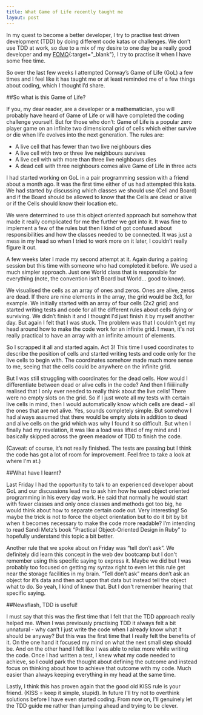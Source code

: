```yaml
---
title: What Game of Life recently taught me
layout: post
---
```


In my quest to become a better developer, I try to practise test driven development (TDD) by doing different code katas or challenges. We don’t use TDD at work, so due to a mix of my desire to one day be a really good developer and my [FOMO](http://www.urbandictionary.com/define.php?term=fomo){:target="_blank"}, I try to practise it when I have some free time.

So over the last few weeks I attempted Conway’s Game of Life (GoL) a few times and I feel like it has taught me or at least reminded me of a few things about coding, which I thought I’d share.

##So what is this Game of Life?

If you, my dear reader, are a developer or a mathematician, you will probably have heard of Game of Life or will have completed the coding challenge yourself. But for those who don’t: Game of Life is a popular zero player game on an infinite two dimensional grid of cells which either survive or die when life evolves into the next generation. The rules are:

- A live cell that has fewer than two live neighbours dies
- A live cell with two or three live neighbours survives
- A live cell with with more than three live neighbours dies
- A dead cell with three neighbours comes alive
Game of Life in three acts

I had started working on GoL in a pair programming session with a friend about a month ago. It was the first time either of us had attempted this kata. We had started by discussing which classes we should use (Cell and Board) and if the Board should be allowed to know that the Cells are dead or alive or if the Cells should know their location etc.

We were determined to use this object oriented approach but somehow that made it really complicated for me the further we got into it. It was fine to implement a few of the rules but then I kind of got confused about responsibilities and how the classes needed to be connected. It was just a mess in my head so when I tried to work more on it later, I couldn’t really figure it out.

A few weeks later I made my second attempt at it. Again during a pairing session but this time with someone who had completed it before. We used a much simpler approach. Just one World class that is responsible for everything (note, the convention isn’t Board but World… good to know).

We visualised the cells as an array of ones and zeros. Ones are alive, zeros are dead. If there are nine elements in the array, the grid would be 3x3, for example. We initially started with an array of four cells (2x2 grid) and started writing tests and code for all the different rules about cells dying or surviving. We didn’t finish it and I thought I'd just finish it by myself another day. But again I felt that I was stuck. The problem was that I couldn’t get my head around how to make the code work for an infinite grid. I mean, it's not really practical to have an array with an infinite amount of elements.

So I scrapped it all and started again. Act 3! This time I used coordinates to describe the position of cells and started writing tests and code only for the live cells to begin with. The coordinates somehow made much more sense to me, seeing that the cells could be anywhere on the infinite grid.

But I was still struggling with coordinates for the dead cells. How would I differentiate between dead or alive cells in the code? And then I fiiiiiinally realised that I only ever needed to really think about the live cells! There were no empty slots on the grid. So if I just wrote all my tests with certain live cells in mind, then I would automatically know which cells are dead - all the ones that are not alive. Yes, sounds completely simple. But somehow I had always assumed that there would be empty slots in addition to dead and alive cells on the grid which was why I found it so difficult. But when I finally had my revelation, it was like a load was lifted of my mind and I basically skipped across the green meadow of TDD to finish the code.

(Caveat: of course, it’s not really finished. The tests are passing but I think the code has got a lot of room for improvement. Feel free to take a look at where I'm at.)

##What have I learnt?

Last Friday I had the opportunity to talk to an experienced developer about GoL and our discussions lead me to ask him how he used object oriented programming in his every day work. He said that normally he would start with fewer classes and only once classes and methods got too big, he would think about how to separate certain code out. Very interesting! So maybe the trick is not to force the object orientation but to do it bit by bit when it becomes necessary to make the code more readable? I’m intending to read Sandi Metz’s book “Practical Object-Oriented Design in Ruby” to hopefully understand this topic a bit better.

Another rule that we spoke about on Friday was “tell don’t ask”. We definitely did learn this concept in the web dev bootcamp but I don't remember using this specific saying to express it. Maybe we did but I was probably too focused on getting my syntax right to even let this rule get near the storage facilities in my brain. “Tell don’t ask” means don’t ask an object for it’s data and then act upon that data but instead tell the object what to do. So yeah, I kind of knew that. But I don't remember hearing that specific saying.

##Newsflash, TDD is useful!

I must say that this was the first time that I felt that the TDD approach really helped me. When I was previously practising TDD it always felt a bit unnatural - why can’t I just write the code when I already know what it should be anyway? But this was the first time that I really felt the benefits of it. On the one hand it focused my mind on what the next small step should be. And on the other hand I felt like I was able to relax more while writing the code. Once I had written a test, I knew what my code needed to achieve, so I could park the thought about defining the outcome and instead focus on thinking about how to achieve that outcome with my code. Much easier than always keeping everything in my head at the same time.

Lastly, I think this has proven again that the good old KISS rule is your friend. (KISS = keep it simple, stupid). In future I'll try not to overthink solutions before I have even started coding. From now on, I'll genuinely let the TDD guide me rather than jumping ahead and trying to be clever.
